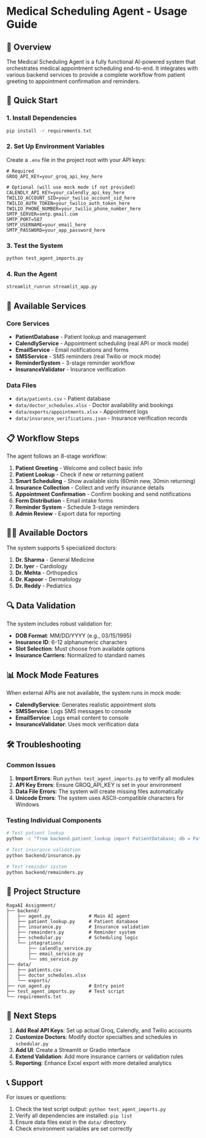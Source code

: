 # Medical Scheduling Agent - Usage Guide

## 🏥 Overview
The Medical Scheduling Agent is a fully functional AI-powered system that orchestrates medical appointment scheduling end-to-end. It integrates with various backend services to provide a complete workflow from patient greeting to appointment confirmation and reminders.

## 🚀 Quick Start

### 1. Install Dependencies
```bash
pip install -r requirements.txt
```

### 2. Set Up Environment Variables
Create a `.env` file in the project root with your API keys:
```env
# Required
GROQ_API_KEY=your_groq_api_key_here

# Optional (will use mock mode if not provided)
CALENDLY_API_KEY=your_calendly_api_key_here
TWILIO_ACCOUNT_SID=your_twilio_account_sid_here
TWILIO_AUTH_TOKEN=your_twilio_auth_token_here
TWILIO_PHONE_NUMBER=your_twilio_phone_number_here
SMTP_SERVER=smtp.gmail.com
SMTP_PORT=587
SMTP_USERNAME=your_email_here
SMTP_PASSWORD=your_app_password_here
```

### 3. Test the System
```bash
python test_agent_imports.py
```

### 4. Run the Agent
```bash
streamlit_runrun streamlit_app.py
```

## 🔧 Available Services

### Core Services
- **PatientDatabase** - Patient lookup and management
- **CalendlyService** - Appointment scheduling (real API or mock mode)
- **EmailService** - Email notifications and forms
- **SMSService** - SMS reminders (real Twilio or mock mode)
- **ReminderSystem** - 3-stage reminder workflow
- **InsuranceValidator** - Insurance verification

### Data Files
- `data/patients.csv` - Patient database
- `data/doctor_schedules.xlsx` - Doctor availability and bookings
- `data/exports/appointments.xlsx` - Appointment logs
- `data/insurance_verifications.json` - Insurance verification records

## 📋 Workflow Steps

The agent follows an 8-stage workflow:

1. **Patient Greeting** - Welcome and collect basic info
2. **Patient Lookup** - Check if new or returning patient
3. **Smart Scheduling** - Show available slots (60min new, 30min returning)
4. **Insurance Collection** - Collect and verify insurance details
5. **Appointment Confirmation** - Confirm booking and send notifications
6. **Form Distribution** - Email intake forms
7. **Reminder System** - Schedule 3-stage reminders
8. **Admin Review** - Export data for reporting

## 👨‍⚕️ Available Doctors

The system supports 5 specialized doctors:
1. **Dr. Sharma** - General Medicine
2. **Dr. Iyer** - Cardiology
3. **Dr. Mehta** - Orthopedics
4. **Dr. Kapoor** - Dermatology
5. **Dr. Reddy** - Pediatrics

## 🔍 Data Validation

The system includes robust validation for:
- **DOB Format**: MM/DD/YYYY (e.g., 03/15/1995)
- **Insurance ID**: 6-12 alphanumeric characters
- **Slot Selection**: Must choose from available options
- **Insurance Carriers**: Normalized to standard names

## 📊 Mock Mode Features

When external APIs are not available, the system runs in mock mode:
- **CalendlyService**: Generates realistic appointment slots
- **SMSService**: Logs SMS messages to console
- **EmailService**: Logs email content to console
- **InsuranceValidator**: Uses mock verification data

## 🛠️ Troubleshooting

### Common Issues

1. **Import Errors**: Run `python test_agent_imports.py` to verify all modules
2. **API Key Errors**: Ensure GROQ_API_KEY is set in your environment
3. **Data File Errors**: The system will create missing files automatically
4. **Unicode Errors**: The system uses ASCII-compatible characters for Windows

### Testing Individual Components

```bash
# Test patient lookup
python -c "from backend.patient_lookup import PatientDatabase; db = PatientDatabase(); print(db.search_patient('John Doe', '01/01/1990'))"

# Test insurance validation
python backend/insurance.py

# Test reminder system
python backend/remainders.py
```

## 📁 Project Structure

```
RagaAI Assignment/
├── backend/
│   ├── agent.py              # Main AI agent
│   ├── patient_lookup.py     # Patient database
│   ├── insurance.py          # Insurance validation
│   ├── remainders.py         # Reminder system
│   ├── schedular.py          # Scheduling logic
│   └── integrations/
│       ├── calendly_service.py
│       ├── email_service.py
│       └── sms_service.py
├── data/
│   ├── patients.csv
│   ├── doctor_schedules.xlsx
│   └── exports/
├── run_agent.py              # Entry point
├── test_agent_imports.py     # Test script
└── requirements.txt
```

## 🎯 Next Steps

1. **Add Real API Keys**: Set up actual Groq, Calendly, and Twilio accounts
2. **Customize Doctors**: Modify doctor specialties and schedules in `schedular.py`
3. **Add UI**: Create a Streamlit or Gradio interface
4. **Extend Validation**: Add more insurance carriers or validation rules
5. **Reporting**: Enhance Excel export with more detailed analytics

## 📞 Support

For issues or questions:
1. Check the test script output: `python test_agent_imports.py`
2. Verify all dependencies are installed: `pip list`
3. Ensure data files exist in the `data/` directory
4. Check environment variables are set correctly
